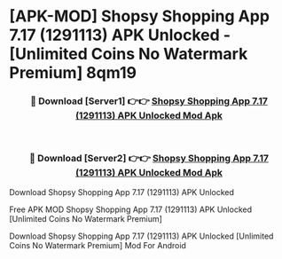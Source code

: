 # [APK-MOD] Shopsy Shopping App 7.17 (1291113) APK Unlocked - [Unlimited Coins No Watermark Premium] 8qm19



<div align="center">
<h3>🔴 Download [Server1] 👉👉 <a href="https://momento.my/?title=Shopsy_Shopping_App_7.17_(1291113)_APK_Unlocked">Shopsy Shopping App 7.17 (1291113) APK Unlocked Mod Apk</a></h3><br>

<h3>🔴 Download [Server2] 👉👉 <a href="https://momento.my/?title=Shopsy_Shopping_App_7.17_(1291113)_APK_Unlocked">Shopsy Shopping App 7.17 (1291113) APK Unlocked Mod Apk</a></h3>
</div>



Download Shopsy Shopping App 7.17 (1291113) APK Unlocked 

Free APK MOD Shopsy Shopping App 7.17 (1291113) APK Unlocked [Unlimited Coins No Watermark Premium]

Download Shopsy Shopping App 7.17 (1291113) APK Unlocked [Unlimited Coins No Watermark Premium] Mod For Android
